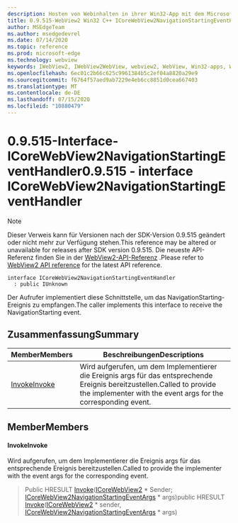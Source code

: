 ```yaml
---
description: Hosten von Webinhalten in ihrer Win32-App mit dem Microsoft Edge WebView2-Steuerelement
title: 0.9.515-WebView2 Win32 C++ ICoreWebView2NavigationStartingEventHandler
author: MSEdgeTeam
ms.author: msedgedevrel
ms.date: 07/14/2020
ms.topic: reference
ms.prod: microsoft-edge
ms.technology: webview
keywords: IWebView2, IWebView2WebView, webview2, WebView, Win32-apps, Win32, Edge, ICoreWebView2, ICoreWebView2Controller, Browser-Steuerelement, Edge-HTML
ms.openlocfilehash: 6ec01c2b66c625c9961384b5c2ef04a8820a29e9
ms.sourcegitcommit: f6764f57aed9ab7229e4eb6cc8851d0cea667403
ms.translationtype: MT
ms.contentlocale: de-DE
ms.lasthandoff: 07/15/2020
ms.locfileid: "10880479"
---
```

# <span data-ttu-id="d0aa1-104">0.9.515-Interface-ICoreWebView2NavigationStartingEventHandler</span><span class="sxs-lookup"><span data-stu-id="d0aa1-104">0.9.515 - interface ICoreWebView2NavigationStartingEventHandler</span></span> 

> [!NOTE]
> <span data-ttu-id="d0aa1-105">Dieser Verweis kann für Versionen nach der SDK-Version 0.9.515 geändert oder nicht mehr zur Verfügung stehen.</span><span class="sxs-lookup"><span data-stu-id="d0aa1-105">This reference may be altered or unavailable for releases after SDK version 0.9.515.</span></span> <span data-ttu-id="d0aa1-106">Die neueste API-Referenz finden Sie in der [WebView2-API-Referenz](../../../webview2-api-reference.md) .</span><span class="sxs-lookup"><span data-stu-id="d0aa1-106">Please refer to [WebView2 API reference](../../../webview2-api-reference.md) for the latest API reference.</span></span>

```
interface ICoreWebView2NavigationStartingEventHandler
  : public IUnknown
```

<span data-ttu-id="d0aa1-107">Der Aufrufer implementiert diese Schnittstelle, um das NavigationStarting-Ereignis zu empfangen.</span><span class="sxs-lookup"><span data-stu-id="d0aa1-107">The caller implements this interface to receive the NavigationStarting event.</span></span>

## <span data-ttu-id="d0aa1-108">Zusammenfassung</span><span class="sxs-lookup"><span data-stu-id="d0aa1-108">Summary</span></span>

 <span data-ttu-id="d0aa1-109">Member</span><span class="sxs-lookup"><span data-stu-id="d0aa1-109">Members</span></span>                        | <span data-ttu-id="d0aa1-110">Beschreibungen</span><span class="sxs-lookup"><span data-stu-id="d0aa1-110">Descriptions</span></span>
--------------------------------|---------------------------------------------
[<span data-ttu-id="d0aa1-111">Invoke</span><span class="sxs-lookup"><span data-stu-id="d0aa1-111">Invoke</span></span>](#invoke) | <span data-ttu-id="d0aa1-112">Wird aufgerufen, um dem Implementierer die Ereignis args für das entsprechende Ereignis bereitzustellen.</span><span class="sxs-lookup"><span data-stu-id="d0aa1-112">Called to provide the implementer with the event args for the corresponding event.</span></span>

## <span data-ttu-id="d0aa1-113">Member</span><span class="sxs-lookup"><span data-stu-id="d0aa1-113">Members</span></span>

#### <span data-ttu-id="d0aa1-114">Invoke</span><span class="sxs-lookup"><span data-stu-id="d0aa1-114">Invoke</span></span> 

<span data-ttu-id="d0aa1-115">Wird aufgerufen, um dem Implementierer die Ereignis args für das entsprechende Ereignis bereitzustellen.</span><span class="sxs-lookup"><span data-stu-id="d0aa1-115">Called to provide the implementer with the event args for the corresponding event.</span></span>

> <span data-ttu-id="d0aa1-116">Public HRESULT [Invoke](#invoke)([ICoreWebView2](icorewebview2.md) \* Sender; [ICoreWebView2NavigationStartingEventArgs](icorewebview2navigationstartingeventargs.md) \* args)</span><span class="sxs-lookup"><span data-stu-id="d0aa1-116">public HRESULT [Invoke](#invoke)([ICoreWebView2](icorewebview2.md) \* sender, [ICoreWebView2NavigationStartingEventArgs](icorewebview2navigationstartingeventargs.md) \* args)</span></span>

